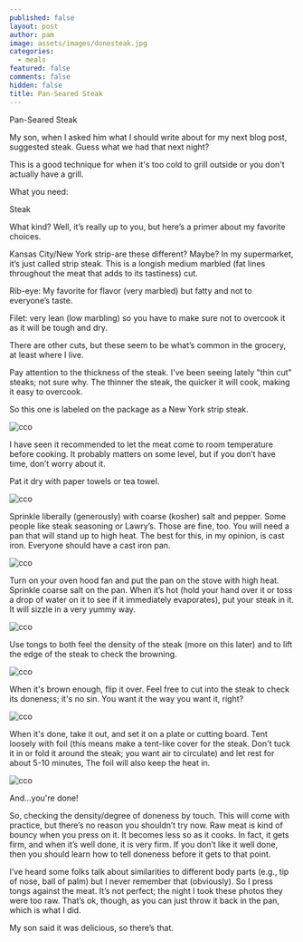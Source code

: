 ```yaml
---
published: false
layout: post
author: pam
image: assets/images/donesteak.jpg
categories:
  - meals
featured: false
comments: false
hidden: false
title: Pan-Seared Steak
---
```


Pan-Seared Steak

My son, when I asked him what I should write about for my next blog post, suggested steak.  Guess what we had that next night?

This is a good technique for when it's too cold to grill outside or you don't actually have a grill.

What you need:

Steak

What kind? Well, it’s really up to you, but here’s a primer about my favorite choices.

Kansas City/New York strip-are these different? Maybe? In my supermarket, it’s just called strip steak. This is a longish medium marbled (fat lines throughout the meat that adds to its tastiness) cut.

Rib-eye: My favorite for flavor (very marbled) but fatty and not to everyone’s taste.

Filet: very lean (low marbling) so you have to make sure not to overcook it as it will be tough and dry.

There are other cuts, but these seem to be what’s common in the grocery, at least where I live.

Pay attention to the thickness of the steak. I've been seeing lately "thin cut" steaks; not sure why. The thinner the steak, the quicker it will cook, making it easy to overcook.  

So this one is labeled on the package as a New York strip steak. 

![cco](/assets/images/CarrotCeleryOnion_Fotor.jpg)

I have seen it recommended to let the meat come to room temperature before cooking.  It probably matters on some level, but if you don’t have time, don’t worry about it.

Pat it dry with paper towels or tea towel.

![cco](/assets/images/CarrotCeleryOnion_Fotor.jpg)

Sprinkle liberally (generously) with coarse (kosher) salt and pepper. Some people like steak seasoning or Lawry’s. Those are fine, too.
You will need a pan that will stand up to high heat.  The best for this, in my opinion, is cast iron.  Everyone should have a cast iron pan.

![cco](/assets/images/CarrotCeleryOnion_Fotor.jpg)

Turn on your oven hood fan and put the pan on the stove with high heat. Sprinkle coarse salt on the pan. 
When it’s hot (hold your hand over it or toss a drop of water on it to see if it immediately evaporates), put your steak in it. It will sizzle in a very yummy way.

![cco](/assets/images/CarrotCeleryOnion_Fotor.jpg)

Use tongs to both feel the density of the steak (more on this later) and to lift the edge of the steak to check the browning. 

![cco](/assets/images/CarrotCeleryOnion_Fotor.jpg)

When it's brown enough, flip it over.  Feel free to cut into the  steak to check its doneness; it's no sin. You want it the way you want it, right?

![cco](/assets/images/CarrotCeleryOnion_Fotor.jpg)

When it's done, take it out, and set it on a plate or cutting board.  Tent loosely with foil (this means make a tent-like cover for the steak. Don't tuck it in or fold it around the steak; you want air to circulate) and let rest for about 5-10 minutes,  The foil will also keep the heat in. 

![cco](/assets/images/CarrotCeleryOnion_Fotor.jpg)

And...you're done!

So, checking the density/degree of doneness by touch.  This will come with practice, but there’s no reason you shouldn’t try now.  Raw meat is kind of bouncy when you press on it.  It becomes less so as it cooks. In fact, it gets firm, and when it’s well done, it is very firm.  If you don’t like it well done, then you should learn how to tell doneness before it gets to that point.

I’ve heard some folks talk about similarities to different body parts (e.g., tip of nose, ball of palm) but I never remember that (obviously). So I press tongs against the meat.  It’s not perfect; the night I took these photos they were too raw.  That’s ok, though, as you can just throw it back in the pan, which is what I did.  

My son said it was delicious, so there’s that. 

